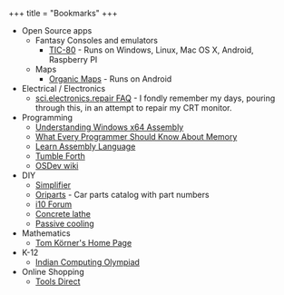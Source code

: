 +++
title = "Bookmarks"
+++

* Open Source apps
  * Fantasy Consoles and emulators
    * [TIC-80](https://tic80.com/) - Runs on Windows, Linux, Mac OS X, Android, Raspberry PI
  * Maps
    * [Organic Maps](https://organicmaps.app/) - Runs on Android
* Electrical / Electronics
  * [sci.electronics.repair FAQ](https://www.repairfaq.org/) - I fondly remember my days, pouring through this, in an attempt to repair my CRT monitor.
* Programming
  * [Understanding Windows x64 Assembly](https://sonictk.github.io/asm_tutorial/)
  * [What Every Programmer Should Know About Memory](https://people.freebsd.org/~lstewart/articles/cpumemory.pdf)
  * [Learn Assembly Language](https://asmtutor.com/)
  * [Tumble Forth](https://tumbleforth.hardcoded.net/)
  * [OSDev wiki](https://wiki.osdev.org/Main_Page)
* DIY
  * [Simplifier](https://simplifier.neocities.org/)
  * [Oriparts](https://oriparts.com/) - Car parts catalog with part numbers
  * [i10 Forum](https://www.hyundai-forums.com/forums/i10-1st-generation-2007-2014.369/)
  * [Concrete lathe](http://opensourcemachinetools.org/wordpress/)
  * [Passive cooling](https://www.builditsolar.com/Projects/Cooling/passive_cooling.htm)
* Mathematics
  * [Tom Körner's Home Page](https://www.dpmms.cam.ac.uk/~twk/)
* K-12
  * [Indian Computing Olympiad](https://www.iarcs.org.in/inoi/)
* Online Shopping
  * [Tools Direct](https://toolsdirect.in/)